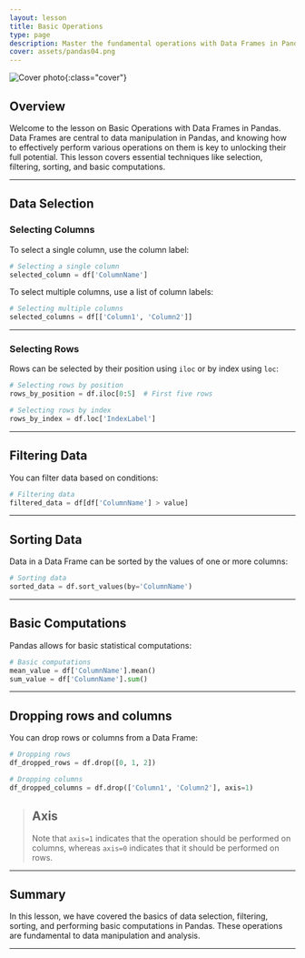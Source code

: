 ```yaml
---
layout: lesson
title: Basic Operations
type: page
description: Master the fundamental operations with Data Frames in Pandas, including data selection, filtering, sorting, and basic computations.
cover: assets/pandas04.png
---
```


![Cover photo]({{page.cover}}){:class="cover"}

## Overview

Welcome to the lesson on Basic Operations with Data Frames in Pandas. Data Frames are central to data manipulation in Pandas, and knowing how to effectively perform various operations on them is key to unlocking their full potential. This lesson covers essential techniques like selection, filtering, sorting, and basic computations.

---

## Data Selection

### Selecting Columns

To select a single column, use the column label:

```python
# Selecting a single column
selected_column = df['ColumnName']
```

To select multiple columns, use a list of column labels:

```python
# Selecting multiple columns
selected_columns = df[['Column1', 'Column2']]
```

---

### Selecting Rows

Rows can be selected by their position using `iloc` or by index using `loc`:

```python
# Selecting rows by position
rows_by_position = df.iloc[0:5]  # First five rows

# Selecting rows by index
rows_by_index = df.loc['IndexLabel']
```

---

## Filtering Data

You can filter data based on conditions:

```python
# Filtering data
filtered_data = df[df['ColumnName'] > value]
```

---

## Sorting Data

Data in a Data Frame can be sorted by the values of one or more columns:

```python
# Sorting data
sorted_data = df.sort_values(by='ColumnName')
```

---

## Basic Computations

Pandas allows for basic statistical computations:

```python
# Basic computations
mean_value = df['ColumnName'].mean()
sum_value = df['ColumnName'].sum()
```

---

## Dropping rows and columns

You can drop rows or columns from a Data Frame:

```python
# Dropping rows
df_dropped_rows = df.drop([0, 1, 2])

# Dropping columns
df_dropped_columns = df.drop(['Column1', 'Column2'], axis=1)
```

> ## Axis
>
> Note that `axis=1` indicates that the operation should be performed on columns, whereas `axis=0` indicates
> that it should be performed on rows.

---

## Summary

In this lesson, we have covered the basics of data selection, filtering, sorting, and performing basic computations in Pandas. These operations are fundamental to data manipulation and analysis.

---
